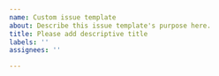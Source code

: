 ```yaml
---
name: Custom issue template
about: Describe this issue template's purpose here.
title: Please add descriptive title
labels: ''
assignees: ''

---
```




